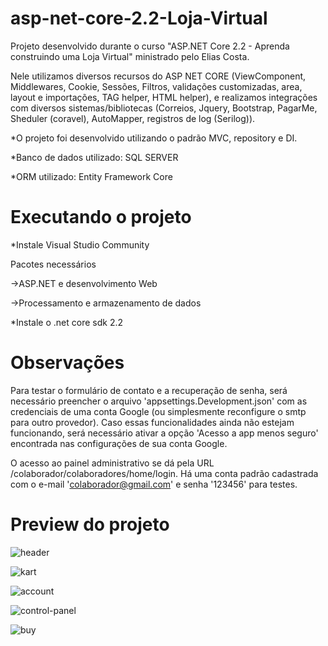 # asp-net-core-2.2-Loja-Virtual
Projeto desenvolvido durante o curso "ASP.NET Core 2.2 - Aprenda construindo uma Loja Virtual" ministrado pelo Elias Costa.

Nele utilizamos diversos recursos do ASP NET CORE (ViewComponent, Middlewares, Cookie, Sessões, Filtros,
validações customizadas, area, layout e importações, TAG helper, HTML helper), e realizamos integrações com diversos sistemas/bibliotecas (Correios, Jquery, Bootstrap, PagarMe, Sheduler (coravel), AutoMapper, registros de log (Serilog)). 

*O projeto foi desenvolvido utilizando o padrão MVC, repository e DI.

*Banco de dados utilizado: SQL SERVER

*ORM utilizado: Entity Framework Core

# Executando o projeto

*Instale Visual Studio Community


Pacotes necessários


->ASP.NET e desenvolvimento Web


->Processamento e armazenamento de dados

*Instale o .net core sdk 2.2

# Observações

Para testar o formulário de contato e a recuperação de senha, será necessário preencher o arquivo 'appsettings.Development.json'
com as credenciais de uma conta Google (ou simplesmente reconfigure o smtp para outro provedor).
Caso essas funcionalidades ainda não estejam funcionando, será necessário ativar a opção 'Acesso a app menos seguro' encontrada
nas configurações de sua conta Google.

O acesso ao painel administrativo se dá pela URL /colaborador/colaboradores/home/login. Há uma conta padrão cadastrada com o
e-mail 'colaborador@gmail.com' e senha '123456' para testes.

# Preview do projeto

![header](https://user-images.githubusercontent.com/51132386/80565443-d3503380-89c6-11ea-9906-dea05cb03789.png)

![kart](https://user-images.githubusercontent.com/51132386/80565601-46f24080-89c7-11ea-95ff-c8fd93c1c2b1.png)

![account](https://user-images.githubusercontent.com/51132386/80565722-959fda80-89c7-11ea-9099-7dc9d63e9630.png)

![control-panel](https://user-images.githubusercontent.com/51132386/80565838-e0b9ed80-89c7-11ea-80df-0194509ae04a.png)

![buy](https://user-images.githubusercontent.com/51132386/80566211-d3e9c980-89c8-11ea-8da4-ecb14fc4bf3e.png)
